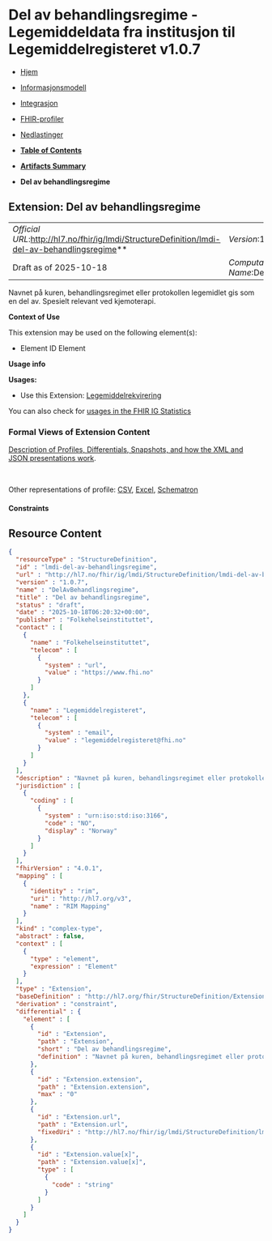 # Del av behandlingsregime - Legemiddeldata fra institusjon til Legemiddelregisteret v1.0.7

*  [Hjem](index.md) 
*  [Informasjonsmodell](informasjonsmodell.md) 
*  [Integrasjon](integrasjon.md) 
*  [FHIR-profiler](profiler.md) 
*  [Nedlastinger](nedlastinger.md) 

* [**Table of Contents**](toc.md)
* [**Artifacts Summary**](artifacts.md)
* **Del av behandlingsregime**

## Extension: Del av behandlingsregime 

| | |
| :--- | :--- |
| *Official URL*:http://hl7.no/fhir/ig/lmdi/StructureDefinition/lmdi-del-av-behandlingsregime** | *Version*:1.0.7** |
| Draft as of 2025-10-18 | *Computable Name*:DelAvBehandlingsregime |

Navnet på kuren, behandlingsregimet eller protokollen legemidlet gis som en del av. Spesielt relevant ved kjemoterapi.

**Context of Use**

This extension may be used on the following element(s):

* Element ID Element

**Usage info**

**Usages:**

* Use this Extension: [Legemiddelrekvirering](StructureDefinition-lmdi-medicationrequest.md)

You can also check for [usages in the FHIR IG Statistics](https://packages2.fhir.org/xig/hl7.fhir.no.lmdi|current/StructureDefinition/lmdi-del-av-behandlingsregime)

### Formal Views of Extension Content

 [Description of Profiles, Differentials, Snapshots, and how the XML and JSON presentations work](http://build.fhir.org/ig/FHIR/ig-guidance/readingIgs.html#structure-definitions). 

 

Other representations of profile: [CSV](StructureDefinition-lmdi-del-av-behandlingsregime.csv), [Excel](StructureDefinition-lmdi-del-av-behandlingsregime.xlsx), [Schematron](StructureDefinition-lmdi-del-av-behandlingsregime.sch) 

#### Constraints



## Resource Content

```json
{
  "resourceType" : "StructureDefinition",
  "id" : "lmdi-del-av-behandlingsregime",
  "url" : "http://hl7.no/fhir/ig/lmdi/StructureDefinition/lmdi-del-av-behandlingsregime",
  "version" : "1.0.7",
  "name" : "DelAvBehandlingsregime",
  "title" : "Del av behandlingsregime",
  "status" : "draft",
  "date" : "2025-10-18T06:20:32+00:00",
  "publisher" : "Folkehelseinstituttet",
  "contact" : [
    {
      "name" : "Folkehelseinstituttet",
      "telecom" : [
        {
          "system" : "url",
          "value" : "https://www.fhi.no"
        }
      ]
    },
    {
      "name" : "Legemiddelregisteret",
      "telecom" : [
        {
          "system" : "email",
          "value" : "legemiddelregisteret@fhi.no"
        }
      ]
    }
  ],
  "description" : "Navnet på kuren, behandlingsregimet eller protokollen legemidlet gis som en del av. Spesielt relevant ved kjemoterapi.",
  "jurisdiction" : [
    {
      "coding" : [
        {
          "system" : "urn:iso:std:iso:3166",
          "code" : "NO",
          "display" : "Norway"
        }
      ]
    }
  ],
  "fhirVersion" : "4.0.1",
  "mapping" : [
    {
      "identity" : "rim",
      "uri" : "http://hl7.org/v3",
      "name" : "RIM Mapping"
    }
  ],
  "kind" : "complex-type",
  "abstract" : false,
  "context" : [
    {
      "type" : "element",
      "expression" : "Element"
    }
  ],
  "type" : "Extension",
  "baseDefinition" : "http://hl7.org/fhir/StructureDefinition/Extension",
  "derivation" : "constraint",
  "differential" : {
    "element" : [
      {
        "id" : "Extension",
        "path" : "Extension",
        "short" : "Del av behandlingsregime",
        "definition" : "Navnet på kuren, behandlingsregimet eller protokollen legemidlet gis som en del av. Spesielt relevant ved kjemoterapi."
      },
      {
        "id" : "Extension.extension",
        "path" : "Extension.extension",
        "max" : "0"
      },
      {
        "id" : "Extension.url",
        "path" : "Extension.url",
        "fixedUri" : "http://hl7.no/fhir/ig/lmdi/StructureDefinition/lmdi-del-av-behandlingsregime"
      },
      {
        "id" : "Extension.value[x]",
        "path" : "Extension.value[x]",
        "type" : [
          {
            "code" : "string"
          }
        ]
      }
    ]
  }
}

```
